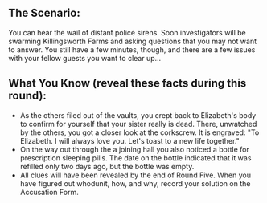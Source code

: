 ## The Scenario:

You can hear the wail of distant police sirens. Soon investigators will be swarming Killingsworth Farms and asking questions that you may not want to answer. You still have a few minutes, though, and there are a few issues with your fellow guests you want to clear up...

## What You Know (reveal these facts during this round):

- As the others filed out of the vaults, you crept back to Elizabeth's body to confirm for yourself that your sister really is dead. There, unwatched by the others, you got a closer look at the corkscrew. It is engraved: "To Elizabeth. I will always love you. Let's toast to a new life together."
- On the way out through the a joining hall you also noticed a bottle for prescription sleeping pills. The date on the bottle indicated that it was refilled only two days ago, but the bottle was empty.
- All clues will have been revealed by the end of Round Five. When you have figured out whodunit, how, and why, record your solution on the Accusation Form.
